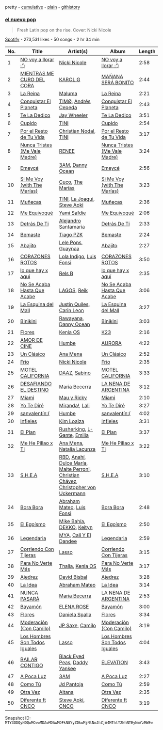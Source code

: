 pretty - [cumulative](/playlists/cumulative/37i9dQZF1DX8womvTyUjrN.md) - [plain](/playlists/plain/37i9dQZF1DX8womvTyUjrN) - [githistory](https://github.githistory.xyz/mackorone/spotify-playlist-archive/blob/main/playlists/plain/37i9dQZF1DX8womvTyUjrN)

### [el nuevo pop](https://open.spotify.com/playlist/37i9dQZF1DX8womvTyUjrN)

> Fresh Latin pop on the rise\. Cover: Nicki Nicole

[Spotify](https://open.spotify.com/user/spotify) - 273,531 likes - 50 songs - 2 hr 34 min

| No. | Title | Artist(s) | Album | Length |
|---|---|---|---|---|
| 1 | [NO voy a llorar :'\)](https://open.spotify.com/track/5lR23GryHOflIeSkJ0zGnW) | [Nicki Nicole](https://open.spotify.com/artist/2UZIAOlrnyZmyzt1nuXr9y) | [NO voy a llorar :'\)](https://open.spotify.com/album/1IHXBPJAY47mRg8MWZbwwT) | 2:58 |
| 2 | [MIENTRAS ME CURO DEL CORA](https://open.spotify.com/track/6otePxalBK8AVa20xhZYVQ) | [KAROL G](https://open.spotify.com/artist/790FomKkXshlbRYZFtlgla) | [MAÑANA SERÁ BONITO](https://open.spotify.com/album/4kS7bSuU0Jm9LYMosFU2x5) | 2:44 |
| 3 | [La Reina](https://open.spotify.com/track/5KrBFRj0Vfq0QQjlyKs5Hr) | [Maluma](https://open.spotify.com/artist/1r4hJ1h58CWwUQe3MxPuau) | [La Reina](https://open.spotify.com/album/1aWnZ80cKI4rV2GDo3LniM) | 2:21 |
| 4 | [Conquistar El Planeta](https://open.spotify.com/track/0PnQyZ2269uNKZjiwwiF9C) | [TIMØ](https://open.spotify.com/artist/1KfRf4VkEYpL2G0FTWb7JX), [Andrés Cepeda](https://open.spotify.com/artist/49Z1AvGeUaBSanPaOmplK6) | [Conquistar El Planeta](https://open.spotify.com/album/1eyy2wEKQLrxwchTKHC5cd) | 2:43 |
| 5 | [Te La Dedico](https://open.spotify.com/track/6z3IrUfL5HxmpH0Xt84Es8) | [Jay Wheeler](https://open.spotify.com/artist/2cPqdH7XMvwaBJEVjheH8g) | [Te La Dedico](https://open.spotify.com/album/7KGERR76ARYMU0z9AO1Z3Y) | 3:51 |
| 6 | [Cupido](https://open.spotify.com/track/2xVcCDRgG3TrH69TatsUxp) | [TINI](https://open.spotify.com/artist/7vXDAI8JwjW531ouMGbfcp) | [Cupido](https://open.spotify.com/album/3j0DrBixQhCQCucPr8hC13) | 2:54 |
| 7 | [Por el Resto de Tu Vida](https://open.spotify.com/track/40vzZFWG1h60TdZPuxuX3Y) | [Christian Nodal](https://open.spotify.com/artist/0XwVARXT135rw8lyw1EeWP), [TINI](https://open.spotify.com/artist/7vXDAI8JwjW531ouMGbfcp) | [Por el Resto de Tu Vida](https://open.spotify.com/album/3S6ouKQPLDuO7Nxli1F2Lm) | 3:17 |
| 8 | [Nunca Tristes \(Me Vale Madre\)](https://open.spotify.com/track/3LWay44eeYFEh27Gf1UA7J) | [RENEE](https://open.spotify.com/artist/2pbO2XyPJGWz2s0OZeD4pR) | [Nunca Tristes \(Me Vale Madre\)](https://open.spotify.com/album/5YoNvYemEqvFVdWicpjPe8) | 3:24 |
| 9 | [Emeycé](https://open.spotify.com/track/6P7Baz3uteblV2zklm39BC) | [3AM](https://open.spotify.com/artist/1LU7BxbUvvuA4eNDdEO22D), [Danny Ocean](https://open.spotify.com/artist/5H1nN1SzW0qNeUEZvuXjAj) | [Emeycé](https://open.spotify.com/album/1l8YtHOLFpLCEmfOpqQXal) | 2:56 |
| 10 | [Si Me Voy \(with The Marías\)](https://open.spotify.com/track/6GiCszfL4D2GlCU8tFU3sR) | [Cuco](https://open.spotify.com/artist/2Tglaf8nvDzwSQnpSrjLHP), [The Marías](https://open.spotify.com/artist/2sSGPbdZJkaSE2AbcGOACx) | [Si Me Voy \(with The Marías\)](https://open.spotify.com/album/5TZm9qi0223t20ypmJevEq) | 3:23 |
| 11 | [Muñecas](https://open.spotify.com/track/1PAvhqefivTNdxZ4u8RT1d) | [TINI](https://open.spotify.com/artist/7vXDAI8JwjW531ouMGbfcp), [La Joaqui](https://open.spotify.com/artist/60XHOAhvEBiV6BGBOv8ClM), [Steve Aoki](https://open.spotify.com/artist/77AiFEVeAVj2ORpC85QVJs) | [Muñecas](https://open.spotify.com/album/3N60ysBDxJsDwM5bpwqqwR) | 2:36 |
| 12 | [Me Equivoqué](https://open.spotify.com/track/6QqJcOLFsdSLDuc4tcgSob) | [Yami Safdie](https://open.spotify.com/artist/4RWJOoYwgF978LOn8Fainp) | [Me Equivoqué](https://open.spotify.com/album/1FuHgxh8TQXF6EbmpR2Rbb) | 2:06 |
| 13 | [Detrás De Ti](https://open.spotify.com/track/71nmdxa5qNYzJMqASvdbXV) | [Alejandro Santamaria](https://open.spotify.com/artist/7HXJp9OMIL5tdwZYleuBvy) | [Detrás De Ti](https://open.spotify.com/album/3ZpmIpPG0gtsOGgTgkfWUx) | 2:33 |
| 14 | [Bemaste](https://open.spotify.com/track/1caKQ2Nqtr1eoczaB83cUz) | [Tiago PZK](https://open.spotify.com/artist/5Y3MV9DZ0d87NnVm56qSY1) | [Bemaste](https://open.spotify.com/album/0A3QuRFlfoqdw8sIH9C9OO) | 2:24 |
| 15 | [Abajito](https://open.spotify.com/track/5bXTL6PtdA9g1TFE0VZC7O) | [Lele Pons](https://open.spotify.com/artist/6i3DxIlAqnDkwELLw4aVrx), [Guaynaa](https://open.spotify.com/artist/0BqURncJM5B1BBu7UM51eq) | [Abajito](https://open.spotify.com/album/3sANLBZnUFkmGCe2FV2QLY) | 2:27 |
| 16 | [CORAZONES ROTOS](https://open.spotify.com/track/7r5QwyDzxyikU1Kbkfz6FM) | [Lola Indigo](https://open.spotify.com/artist/3bvfu2KAve4lPHrhEFDZna), [Luis Fonsi](https://open.spotify.com/artist/4V8Sr092TqfHkfAA5fXXqG) | [CORAZONES ROTOS](https://open.spotify.com/album/28V2AlGwC1tF5Ph9f5WGy4) | 3:50 |
| 17 | [lo que hay x aquí](https://open.spotify.com/track/5IlLm20JXhKbMtsH20NblC) | [Rels B](https://open.spotify.com/artist/2IMZYfNi21MGqxopj9fWx8) | [lo que hay x aquí](https://open.spotify.com/album/28MEC53zcdE731x6FX3Hsm) | 2:35 |
| 18 | [No Se Acaba Hasta Que Acabe](https://open.spotify.com/track/2cyFoye18xtRTd13CEzH9D) | [LAGOS](https://open.spotify.com/artist/7uQ1D2NNHs5cUL3CLKRbia), [Reik](https://open.spotify.com/artist/0vR2qb8m9WHeZ5ByCbimq2) | [No Se Acaba Hasta Que Acabe](https://open.spotify.com/album/2vWjKK6Sk5jFV5uWb9Vm88) | 3:06 |
| 19 | [La Esquina del Mall](https://open.spotify.com/track/3WtymOJb6mGqTzU9wlRzck) | [Justin Quiles](https://open.spotify.com/artist/14zUHaJZo1mnYtn6IBRaRP), [Carin Leon](https://open.spotify.com/artist/66ihevNkSYNzRAl44dx6jJ) | [La Esquina del Mall](https://open.spotify.com/album/6TJiIMlNiG56NiToULGmF8) | 3:27 |
| 20 | [Binikini](https://open.spotify.com/track/1Iy4dJWborISHY9FHWGKPD) | [Rawayana](https://open.spotify.com/artist/2AbQwU2cuEGfD465wCXlg2), [Danny Ocean](https://open.spotify.com/artist/5H1nN1SzW0qNeUEZvuXjAj) | [Binikini](https://open.spotify.com/album/7jAzRi4PeWM3E2MJnBmedj) | 3:03 |
| 21 | [Flores](https://open.spotify.com/track/6aNgqSTPML2B5XsohIiL7D) | [Kenia OS](https://open.spotify.com/artist/31VFEohvhOUKrtAONEBhMG) | [K23](https://open.spotify.com/album/2jN4nUsaEyeT4oefP5XhF6) | 2:16 |
| 22 | [AMOR DE CINE](https://open.spotify.com/track/0v9UztY5A12cJUsWD7PZzS) | [Humbe](https://open.spotify.com/artist/1b7AEdUSudOQoZF5ebUxCL) | [AURORA](https://open.spotify.com/album/2Yjubr5GHX41ht808oZPzs) | 4:22 |
| 23 | [Un Clásico](https://open.spotify.com/track/1U6oVlu9LhCCj7mRfsomDp) | [Ana Mena](https://open.spotify.com/artist/6k8mwkKJKKjBILo7ypBspl) | [Un Clásico](https://open.spotify.com/album/5LIYLxHtGfeJkFJjfePMo0) | 2:52 |
| 24 | [Frío](https://open.spotify.com/track/0df1oUN5ta7FSWwjGvhHa5) | [Nicki Nicole](https://open.spotify.com/artist/2UZIAOlrnyZmyzt1nuXr9y) | [Frío](https://open.spotify.com/album/4ya6dMKyTfwrrcdkoROD8O) | 2:35 |
| 25 | [MOTEL CALIFORNIA](https://open.spotify.com/track/2YaAk5IAyTMk40RMqCPP87) | [DAAZ](https://open.spotify.com/artist/3EmNguRllf32GJRqIKnD0C), [Sabino](https://open.spotify.com/artist/0zgFL90nGTrH2iOMD8Vysy) | [MOTEL CALIFORNIA](https://open.spotify.com/album/2UASGQROe47zGr0SJRukjO) | 3:33 |
| 26 | [DESAFIANDO EL DESTINO](https://open.spotify.com/track/4rBQxFVwTnf99p818azSon) | [Maria Becerra](https://open.spotify.com/artist/1DxLCyH42yaHKGK3cl5bvG) | [LA NENA DE ARGENTINA](https://open.spotify.com/album/55onwkSIEu5gEXdiJ6ssFG) | 3:12 |
| 27 | [Miami](https://open.spotify.com/track/2aucJuYeU78veki8dBqzzW) | [Mau y Ricky](https://open.spotify.com/artist/2wkoKEfS6dXwThbyTnZWFU) | [Miami](https://open.spotify.com/album/1OuQBKfqgazuDJ4X5QRPR2) | 2:10 |
| 28 | [Yo Te Diré](https://open.spotify.com/track/2K6QTldAHBRFk3c6BHWYr5) | [Miranda!](https://open.spotify.com/artist/2eEmsgWmUFMbtU7agJpnjY), [Lali](https://open.spotify.com/artist/22P1OY4TRFRwhP0q29loQ8) | [Yo Te Diré](https://open.spotify.com/album/3SkgP7RqJZs5PdQQPcDK7J) | 3:27 |
| 29 | [sanvalentín:\(](https://open.spotify.com/track/4ETb1UPd2OAem6KVOpz0WM) | [Humbe](https://open.spotify.com/artist/1b7AEdUSudOQoZF5ebUxCL) | [sanvalentín:\(](https://open.spotify.com/album/3zaBvAmrb7tyHt0kvVWGt9) | 4:02 |
| 30 | [Infieles](https://open.spotify.com/track/2bta5uOxojY072yAOSniu3) | [Kim Loaiza](https://open.spotify.com/artist/1QivQCLVipV61DiQiyV14A) | [Infieles](https://open.spotify.com/album/4DARi06HF0mOTbnibgzXWd) | 3:31 |
| 31 | [El Plan](https://open.spotify.com/track/7kwWynCThNe0IhUTxjRxtW) | [Rusherking](https://open.spotify.com/artist/3Apb2lGmGJaBmr0TTBJvIZ), [L\-Gante](https://open.spotify.com/artist/4YYxffPVDFe9XoqqbRW6Bq), [Emilia](https://open.spotify.com/artist/0AqlFI0tz2DsEoJlKSIiT9) | [El Plan](https://open.spotify.com/album/5eqFHmdJbYwxVQ9xDMF7Ql) | 3:37 |
| 32 | [Me He Pillao x Ti](https://open.spotify.com/track/3nsAcKRQ4MoNSKiwECG0Yv) | [Ana Mena](https://open.spotify.com/artist/6k8mwkKJKKjBILo7ypBspl), [Natalia Lacunza](https://open.spotify.com/artist/3Zs59sqZJ6fWQqWbRC8bOP) | [Me He Pillao x Ti](https://open.spotify.com/album/1raYgqJauewWa2JgD6JmtG) | 3:22 |
| 33 | [S.H.E.A](https://open.spotify.com/track/3gQm8QtxHR8pnMxykb1HHH) | [RBD](https://open.spotify.com/artist/7cjh6y0V9SsyCrWSXTzwOs), [Anahí](https://open.spotify.com/artist/0TeVa4xdLB8vdzjsvKH6Ri), [Dulce María](https://open.spotify.com/artist/6kaefrHSdAvxhhCVDFTCEL), [Maite Perroni](https://open.spotify.com/artist/6ModsWtBph2rE6zCTVxvZt), [Christian Chávez](https://open.spotify.com/artist/0aMqt2uGLuHj4eI8oXgVzN), [Christopher von Uckermann](https://open.spotify.com/artist/5O8cudluftNZ6PCwRzvYxo) | [S.H.E.A](https://open.spotify.com/album/6kc3mO2sDTCs77Gi7OLGYL) | 3:10 |
| 34 | [Bora Bora](https://open.spotify.com/track/0w49NuhCUPdJpzE3ClojSa) | [Abraham Mateo](https://open.spotify.com/artist/2bxxlINUlcMQQb39K7IopR), [Luis Fonsi](https://open.spotify.com/artist/4V8Sr092TqfHkfAA5fXXqG) | [Bora Bora](https://open.spotify.com/album/2PnRPLXqb7SHg141358iah) | 2:48 |
| 35 | [El Egoísmo](https://open.spotify.com/track/39C3ENLwwHM7u8HeeZ49n3) | [Mike Bahía](https://open.spotify.com/artist/1phfTBIocBW3UwqcYjaEN6), [DEKKO](https://open.spotify.com/artist/6ZvYYrrfpb1Z7kICDyxWQE), [Keityn](https://open.spotify.com/artist/70gmCJBwFhY24cRxl4FqUu) | [El Egoísmo](https://open.spotify.com/album/5DgcteHRIdhtDDy6ZJJobx) | 2:50 |
| 36 | [Legendaria](https://open.spotify.com/track/5bARvxCD7HTJXsBLN7UhbZ) | [MYA](https://open.spotify.com/artist/5Rj6rNR8zIlUUDCs1OyPmW), [Cali Y El Dandee](https://open.spotify.com/artist/5DUlefCLzVRzNWaNURTFpK) | [Legendaria](https://open.spotify.com/album/3pf7QneuFzJcgTPLVLXaBW) | 2:59 |
| 37 | [Corriendo Con Tijeras](https://open.spotify.com/track/0nhG5W3lqZw7nzaTnYvV0S) | [Lasso](https://open.spotify.com/artist/3SCOuAxngTC1yGjKMcIPEd) | [Corriendo Con Tijeras](https://open.spotify.com/album/7vgUy35KgshZVXCB7MebBQ) | 3:15 |
| 38 | [Para No Verte Más](https://open.spotify.com/track/2HH06rHCyra4vLcdZkdN4d) | [Thalia](https://open.spotify.com/artist/23wEWD21D4TPYiJugoXmYb), [Kenia OS](https://open.spotify.com/artist/31VFEohvhOUKrtAONEBhMG) | [Para No Verte Más](https://open.spotify.com/album/1Eb2dpFYN6id1FcmTxqJtG) | 3:17 |
| 39 | [Ajedrez](https://open.spotify.com/track/502C76In6ki3rUo47QP6pA) | [David Bisbal](https://open.spotify.com/artist/5gOJTI4TusSENizxhcG7jB) | [Ajedrez](https://open.spotify.com/album/0KrZrlCpxZQgw11uvAp3n4) | 3:28 |
| 40 | [La Idea](https://open.spotify.com/track/5hbx6fWt9jt9dWSOHK3uGb) | [Abraham Mateo](https://open.spotify.com/artist/2bxxlINUlcMQQb39K7IopR) | [La Idea](https://open.spotify.com/album/3oM0PBnieCf5JcKbaiTnVU) | 3:14 |
| 41 | [NUNCA PASARÁ](https://open.spotify.com/track/7uaaAiwOEwhPKpq7R5wUbS) | [Maria Becerra](https://open.spotify.com/artist/1DxLCyH42yaHKGK3cl5bvG) | [LA NENA DE ARGENTINA](https://open.spotify.com/album/3iYC1GqtQVjnO63aYDs1nL) | 2:53 |
| 42 | [Bayamón](https://open.spotify.com/track/2WVAI8qLBdZlJUhdpNcXCQ) | [ELENA ROSE](https://open.spotify.com/artist/0zO8yNnw5GQgutcIyXfGBY) | [Bayamón](https://open.spotify.com/album/5ELcmaAt2qWGrwWs583awG) | 3:00 |
| 43 | [Flores](https://open.spotify.com/track/1EuAUmdu2uenavbPzm0KMb) | [Daniela Spalla](https://open.spotify.com/artist/2VSRhqonKsL7KRAIk8SMmt) | [Flores](https://open.spotify.com/album/5rIabQTit12SrvdQKdNaiS) | 3:34 |
| 44 | [Moderación \(Con Camilo\)](https://open.spotify.com/track/66eBZFnheqpOM16CCyA1HV) | [JP Saxe](https://open.spotify.com/artist/66W9LaWS0DPdL7Sz8iYGYe), [Camilo](https://open.spotify.com/artist/28gNT5KBp7IjEOQoevXf9N) | [Moderación \(Con Camilo\)](https://open.spotify.com/album/6MOmPtc8mFnVFjN8zDh6rD) | 3:19 |
| 45 | [Los Hombres Son Todos Iguales](https://open.spotify.com/track/2JNhw8a87uhQ8gTIf26RSb) | [Lasso](https://open.spotify.com/artist/3SCOuAxngTC1yGjKMcIPEd) | [Los Hombres Son Todos Iguales](https://open.spotify.com/album/0kAaBCYWSzyRdFQ2Y1qjcY) | 4:04 |
| 46 | [BAILAR CONTIGO](https://open.spotify.com/track/4GCDX1A3tNGauj5FJfQfvy) | [Black Eyed Peas](https://open.spotify.com/artist/1yxSLGMDHlW21z4YXirZDS), [Daddy Yankee](https://open.spotify.com/artist/4VMYDCV2IEDYJArk749S6m) | [ELEVATION](https://open.spotify.com/album/1mXYeysTByG8rC6YCFNwpn) | 3:43 |
| 47 | [A Poca Luz](https://open.spotify.com/track/4RSCTqtn9ymYFPMapDtGvO) | [3AM](https://open.spotify.com/artist/1LU7BxbUvvuA4eNDdEO22D) | [A Poca Luz](https://open.spotify.com/album/0Rqw4dJZ7Bp5Y28zqMxMLS) | 2:27 |
| 48 | [Como Tú](https://open.spotify.com/track/6yWpPKvt3aJ22i2cpB2QTG) | [Jd Pantoja](https://open.spotify.com/artist/7yjRUA0Iz3VI4Kqa5oPJZK) | [Como Tú](https://open.spotify.com/album/1uGYD7JyIY9FwNc0pFCB4b) | 2:59 |
| 49 | [Otra Vez](https://open.spotify.com/track/23sXtu1mNhQwZCCSyvwZCc) | [Aitana](https://open.spotify.com/artist/7eLcDZDYHXZCebtQmVFL25) | [Otra Vez](https://open.spotify.com/album/1DfewrrMbOAybrEzqKalG4) | 2:35 |
| 50 | [Diferente ft CNCO](https://open.spotify.com/track/02dJRtnDdqon7U1CQD5BpH) | [Steve Aoki](https://open.spotify.com/artist/77AiFEVeAVj2ORpC85QVJs), [CNCO](https://open.spotify.com/artist/0eecdvMrqBftK0M1VKhaF4) | [Diferente ft CNCO](https://open.spotify.com/album/4QmDORaIrehe1FsixkVW79) | 3:19 |

Snapshot ID: `MTY3ODQyNDQwMCwwMDAwMDAwMDFkNGYyZDkwMjNlNmJhZjA4MThlY2NhNTEyNmYzMWEw`
